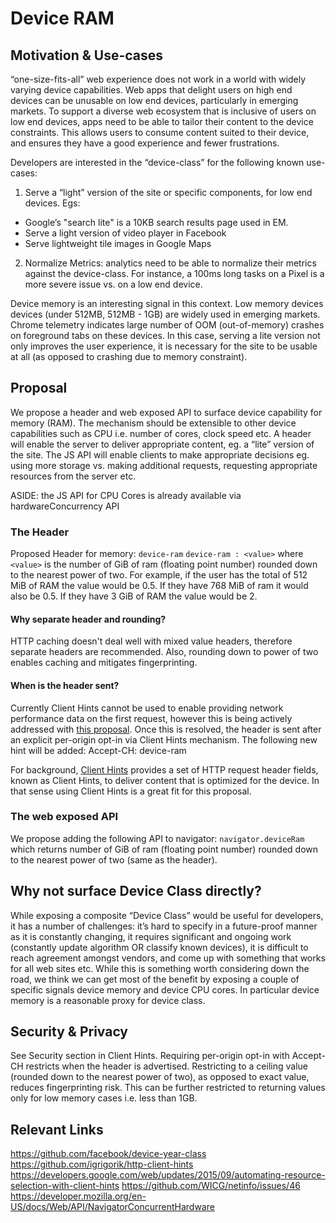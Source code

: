 # Device RAM

## Motivation & Use-cases
“one-size-fits-all” web experience does not work in a world with widely varying device capabilities. Web apps that delight users on high end devices can be unusable on low end devices, particularly in emerging markets.
To support a diverse web ecosystem that is inclusive of users on low end devices, apps need to be able to tailor their content to the device constraints. This allows users to consume content suited to their device, and ensures they have a good experience and fewer frustrations.

Developers are interested in the “device-class” for the following known use-cases:
1. Serve a “light” version of the site or specific components, for low end devices. Egs:
- Google’s "search lite" is a 10KB search results page used in EM. 
- Serve a light version of video player in Facebook
- Serve lightweight tile images in Google Maps
2. Normalize Metrics: analytics need to be able to normalize their metrics against the device-class. 
For instance, a 100ms long tasks on a Pixel is a more severe issue vs. on a low end device.

Device memory is an interesting signal in this context. Low memory devices devices (under 512MB, 512MB - 1GB) are widely used in emerging markets. Chrome telemetry indicates large number of OOM (out-of-memory) crashes on foreground tabs on these devices. In this case, serving a lite version not only improves the user experience, it is necessary for the site to be usable at all (as opposed to crashing due to memory constraint).

## Proposal
We propose a header and web exposed API to surface device capability for memory (RAM). The mechanism should be extensible to other device capabilities such as CPU i.e. number of cores, clock speed etc.
A header will enable the server to deliver appropriate content, eg. a “lite” version of the site.
The JS API will enable clients to make appropriate decisions eg. using more storage vs. making additional requests, requesting appropriate resources from the server etc.

ASIDE: the JS API for CPU Cores is already available via hardwareConcurrency API

### The Header
Proposed Header for memory: `device-ram`
`device-ram : <value>`
where `<value>` is the number of GiB of ram (floating point number) rounded down to the nearest power of two.
For example, if the user has the total of 512 MiB of RAM the value would be 0.5. If they have 768 MiB of ram it would also be 0.5. If they have 3 GiB of RAM the value would be 2.

#### Why separate header and rounding?
HTTP caching doesn't deal well with mixed value headers, therefore separate headers are recommended. Also, rounding down to power of two enables caching and mitigates fingerprinting.

#### When is the header sent? 
Currently Client Hints cannot be used to enable providing network performance data on the first request, however this is being actively addressed with [this proposal](https://github.com/httpwg/http-extensions/issues/306#issuecomment-283549512).
Once this is resolved, the header is sent after an explicit per-origin opt-in via Client Hints mechanism. The following new hint will be added: Accept-CH: device-ram

For background, [Client Hints](http://httpwg.org/http-extensions/client-hints.html) provides a set of HTTP request header fields, known as Client Hints, to deliver content that is optimized for the device. In that sense using Client Hints is a great fit for this proposal.


### The web exposed API
We propose adding the following API to navigator: `navigator.deviceRam`
which returns number of GiB of ram (floating point number) rounded down to the nearest power of two (same as the header).

## Why not surface Device Class directly?
While exposing a composite “Device Class” would be useful for developers, it has a number of challenges: it’s hard to specify in a future-proof manner as it is constantly changing, it requires significant and ongoing work (constantly update algorithm OR classify known devices), it is difficult to reach agreement amongst vendors, and come up with something that works for all web sites etc.
While this is something worth considering down the road, we think we can get most of the benefit by exposing a couple of specific signals device memory and device CPU cores. In particular device memory is a reasonable proxy for device class.

## Security & Privacy
See Security section in Client Hints.
Requiring per-origin opt-in with Accept-CH restricts when the header is advertised.
Restricting to a ceiling value (rounded down to the nearest power of two), as opposed to exact value, reduces fingerprinting risk. This can be further restricted to returning values only for low memory cases i.e. less than 1GB.

## Relevant Links
https://github.com/facebook/device-year-class
https://github.com/igrigorik/http-client-hints
https://developers.google.com/web/updates/2015/09/automating-resource-selection-with-client-hints
https://github.com/WICG/netinfo/issues/46
https://developer.mozilla.org/en-US/docs/Web/API/NavigatorConcurrentHardware


